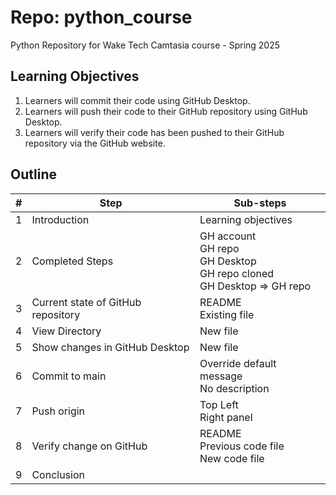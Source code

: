 # Repo: python_course
Python Repository for Wake Tech Camtasia course - Spring 2025

## Learning Objectives
1.	Learners will commit their code using GitHub Desktop.
2.	Learners will push their code to their GitHub repository using GitHub Desktop.
3.	Learners will verify their code has been pushed to their GitHub repository via the GitHub website.

## Outline
| # | Step                               | Sub-steps                                                                         |
|---|------------------------------------|-----------------------------------------------------------------------------------|
| 1 | Introduction                       | Learning objectives                                                               |
| 2 | Completed Steps                    | GH account<br>GH repo<br>GH Desktop<br>GH repo cloned<br>GH Desktop => GH repo    |
| 3 | Current state of GitHub repository | README<br>Existing file                                                           |
| 4 | View Directory                     | New file                                                                          |
| 5 | Show changes in GitHub Desktop     | New file                                                                          |
| 6 | Commit to main                     | Override default message<br>No description                                        |
| 7 | Push origin                        | Top Left   <br>Right panel                                                        |
| 8 | Verify change on GitHub            | README<br>Previous code file<br>New code file                                     |
| 9 | Conclusion                         |                                                                                   |                                                                                                   |
